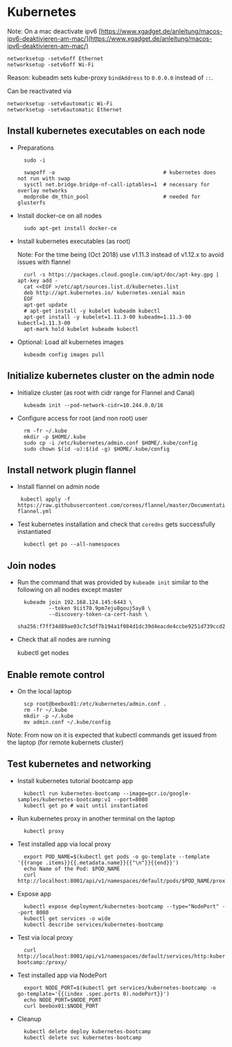 # Kubernetes

Note: On a mac deactivate ipv6 [https://www.xgadget.de/anleitung/macos-ipv6-deaktivieren-am-mac/](https://www.xgadget.de/anleitung/macos-ipv6-deaktivieren-am-mac/)

    networksetup -setv6off Ethernet
    networksetup -setv6off Wi-Fi

Reason: kubeadm sets kube-proxy `bindAddress` to `0.0.0.0` instead of `::`.

Can be reactivated via 

    networksetup -setv6automatic Wi-Fi 
    networksetup -setv6automatic Ethernet


## Install kubernetes executables on each node

- Preparations

        sudo -i

        swapoff -a                                   # kubernetes does not run with swap
        sysctl net.bridge.bridge-nf-call-iptables=1  # necessary for overlay networks
        modprobe dm_thin_pool                        # needed for glusterfs

- Install docker-ce on all nodes

        sudo apt-get install docker-ce

- Install kubernetes executables (as root)

    Note: For the time being (Oct 2018) use v1.11.3 instead of v1.12.x to avoid issues with flannel

        curl -s https://packages.cloud.google.com/apt/doc/apt-key.gpg | apt-key add -
        cat <<EOF >/etc/apt/sources.list.d/kubernetes.list
        deb http://apt.kubernetes.io/ kubernetes-xenial main
        EOF
        apt-get update
        # apt-get install -y kubelet kubeadm kubectl
        apt-get install -y kubelet=1.11.3-00 kubeadm=1.11.3-00 kubectl=1.11.3-00
        apt-mark hold kubelet kubeadm kubectl

- Optional: Load all kubernetes images

        kubeadm config images pull


## Initialize kubernetes cluster on the admin node

- Initialize cluster (as root with cidr range for Flannel and Canal)
    
        kubeadm init --pod-network-cidr=10.244.0.0/16

- Configure access for root (and non root) user

        rm -fr ~/.kube
        mkdir -p $HOME/.kube
        sudo cp -i /etc/kubernetes/admin.conf $HOME/.kube/config
        sudo chown $(id -u):$(id -g) $HOME/.kube/config


## Install network plugin flannel

- Install flannel on admin node

       kubectl apply -f https://raw.githubusercontent.com/coreos/flannel/master/Documentation/kube-flannel.yml

- Test kubernetes installation and check that `coredns` gets successfully instantiated

        kubectl get po --all-namespaces


## Join nodes

- Run the command that was provided by `kubeadm init` similar to the following on all nodes except master

        kubeadm join 192.168.124.145:6443 \
                --token 9iit70.9pm7eju8gouj5ay8 \
                --discovery-token-ca-cert-hash \
                sha256:f7ff34d89ae03c7c5df7b194a1f084d1dc39d4eacde4ccbe9251d739ccd21df3

- Check that all nodes are running

    kubectl get nodes


## Enable remote control

- On the local laptop 

        scp root@beebox01:/etc/kubernetes/admin.conf .
        rm -fr ~/.kube
        mkdir -p ~/.kube
        mv admin.conf ~/.kube/config

Note: From now on it is expected that kubectl commands get issued from the laptop (for remote kubernets cluster)

## Test kubernetes and networking

- Install kubernetes tutorial bootcamp app

        kubectl run kubernetes-bootcamp --image=gcr.io/google-samples/kubernetes-bootcamp:v1 --port=8080
        kubectl get po # wait until instantiated

- Run kubernetes proxy in another terminal on the laptop

        kubectl proxy

- Test installed app via local proxy

        export POD_NAME=$(kubectl get pods -o go-template --template '{{range .items}}{{.metadata.name}}{{"\n"}}{{end}}')
        echo Name of the Pod: $POD_NAME
        curl http://localhost:8001/api/v1/namespaces/default/pods/$POD_NAME/proxy/
    
- Expose app

        kubectl expose deployment/kubernetes-bootcamp --type="NodePort" --port 8080
        kubectl get services -o wide
        kubectl describe services/kubernetes-bootcamp

- Test via local proxy

        curl http://localhost:8001/api/v1/namespaces/default/services/http:kubernetes-bootcamp:/proxy/

- Test installed app via NodePort

        export NODE_PORT=$(kubectl get services/kubernetes-bootcamp -o go-template='{{(index .spec.ports 0).nodePort}}')
        echo NODE_PORT=$NODE_PORT
        curl beebox01:$NODE_PORT

- Cleanup

        kubectl delete deploy kubernetes-bootcamp
        kubectl delete svc kubernetes-bootcamp

